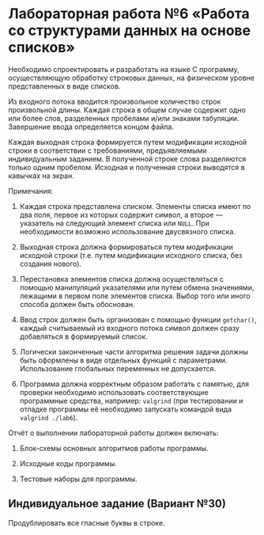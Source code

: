 # Лабораторная работа №6 «Работа со структурами данных на основе списков»

Необходимо спроектировать и разработать на языке C программу, осуществляющую обработку строковых данных, на физическом уровне представленных в виде списков.

Из входного потока вводится произвольное количество строк произвольной длины. Каждая строка в общем случае содержит одно или более слов, разделенных пробелами и/или знаками табуляции.
Завершение ввода определяется концом файла.

Каждая выходная строка формируется путем модификации исходной строки в соответствии с требованиями, предъявляемыми индивидуальным заданием. В полученной строке слова разделяются только одним пробелом. Исходная и полученная строки выводятся в кавычках на экран.

Примечания:

1. Каждая строка представлена списком. Элементы списка имеют по два поля, первое из которых содержит символ, а второе — указатель на следующий элемент списка или `NULL`. При необходимости возможно использование двусвязного списка.

2. Выходная строка должна формироваться путем модификации исходной строки (т.е. путем модификации исходного списка, без создания нового).
3. Перестановка элементов списка должна осуществляться с помощью манипуляций указателями или путем обмена значениями, лежащими в первом поле элементов списка. Выбор того или иного способа должен быть обоснован.
4. Ввод строк должен быть организован с помощью функции `getchar()`, каждый считываемый из входного потока символ должен сразу добавляться в формируемый список.
5. Логически законченные части алгоритма решения задачи должны быть оформлены в виде отдельных функций с параметрами. Использование глобальных переменных не допускается.
6. Программа должна корректным образом работать с памятью, для проверки необходимо использовать соответствующие программные средства, например: `valgrind` (при тестировании и отладке программы её необходимо запускать командой вида `valgrind ./lab6`).

Отчёт о выполнении лабораторной работы должен включать:

1. Блок-схемы основных алгоритмов работы программы.

2. Исходные коды программы.
3. Тестовые наборы для программы.

## Индивидуальное задание (Вариант №30)

Продублировать все гласные буквы в строке.

